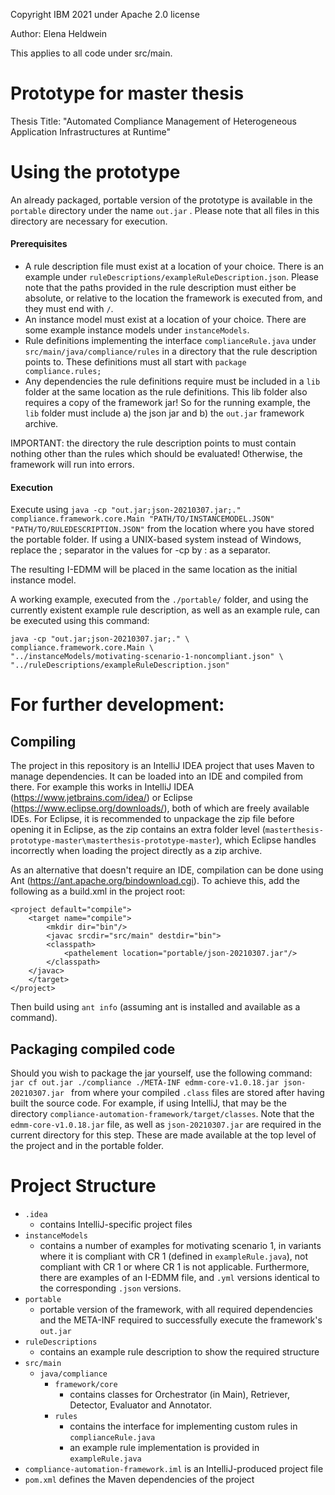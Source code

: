 ﻿Copyright IBM 2021 under Apache 2.0 license

Author: Elena Heldwein

This applies to all code under src/main.

# Prototype for master thesis

Thesis Title:  "Automated Compliance Management of Heterogeneous Application Infrastructures at Runtime"

# Using the prototype

An already packaged, portable version of the prototype is available in the `portable` directory under the name `out.jar`
. Please note that all files in this directory are necessary for execution.

#### Prerequisites

- A rule description file must exist at a location of your choice. There is an example
  under `ruleDescriptions/exampleRuleDescription.json`. Please note that the paths provided in the rule description must
  either be absolute, or relative to the location the framework is executed from, and they must end with `/`.
- An instance model must exist at a location of your choice. There are some example instance models
  under `instanceModels`.
- Rule definitions implementing the interface `complianceRule.java` under `src/main/java/compliance/rules` in a
  directory that the rule description points to. These definitions must all start with `package compliance.rules;`
- Any dependencies the rule definitions require must be included in a `lib` folder at the same location as the rule
  definitions. This lib folder also requires a copy of the framework jar! So for the running example, the `lib` folder
  must include a) the json jar and b) the `out.jar` framework archive.

IMPORTANT: the directory the rule description points to must contain nothing other than the rules which should be
evaluated! Otherwise, the framework will run into errors.

#### Execution

Execute
using `java -cp "out.jar;json-20210307.jar;." compliance.framework.core.Main "PATH/TO/INSTANCEMODEL.JSON" "PATH/TO/RULEDESCRIPTION.JSON"`
from the location where you have stored the portable folder. If using a UNIX-based system instead of Windows, replace
the ; separator in the values for -cp by : as a separator.

The resulting I-EDMM will be placed in the same location as the initial instance model.

A working example, executed from the `./portable/` folder, and using the currently existent example rule description, as
well as an example rule, can be executed using this command:

```
java -cp "out.jar;json-20210307.jar;." \
compliance.framework.core.Main \
"../instanceModels/motivating-scenario-1-noncompliant.json" \
"../ruleDescriptions/exampleRuleDescription.json"
```

# For further development:

## Compiling

The project in this repository is an IntelliJ IDEA project that uses Maven to manage dependencies. It can be loaded into
an IDE and compiled from there. For example this works in IntelliJ IDEA (https://www.jetbrains.com/idea/) or
Eclipse (https://www.eclipse.org/downloads/), both of which are freely available IDEs. For Eclipse, it is recommended to
unpackage the zip file before opening it in Eclipse, as the zip contains an extra folder
level (`masterthesis-prototype-master\masterthesis-prototype-master`), which Eclipse handles incorrectly when loading
the project directly as a zip archive.

As an alternative that doesn't require an IDE, compilation can be done using
Ant (https://ant.apache.org/bindownload.cgi). To achieve this, add the following as a build.xml in the project root:

```
<project default="compile">
    <target name="compile">
        <mkdir dir="bin"/>
        <javac srcdir="src/main" destdir="bin">
	    <classpath>
  	        <pathelement location="portable/json-20210307.jar"/>
	    </classpath>
	</javac>
    </target>
</project>
```

Then build using `ant info` (assuming ant is installed and available as a command).

## Packaging compiled code

Should you wish to package the jar yourself, use the following
command: `jar cf out.jar ./compliance ./META-INF edmm-core-v1.0.18.jar json-20210307.jar
` from where your compiled `.class` files are stored after having built the source code. For example, if using IntelliJ,
that may be the directory `compliance-automation-framework/target/classes`. Note that the `edmm-core-v1.0.18.jar` file,
as well as `json-20210307.jar` are required in the current directory for this step. These are made available at the top
level of the project and in the portable folder.

# Project Structure

- `.idea`
    - contains IntelliJ-specific project files
- `instanceModels`
    - contains a number of examples for motivating scenario 1, in variants where it is compliant with CR 1 (defined
      in `exampleRule.java`), not compliant with CR 1 or where CR 1 is not applicable. Furthermore, there are examples
      of an I-EDMM file, and `.yml` versions identical to the corresponding `.json` versions.
- `portable`
    - portable version of the framework, with all required dependencies and the META-INF required to successfully
      execute the framework's `out.jar`
- `ruleDescriptions`
    - contains an example rule description to show the required structure
- `src/main`
    - `java/compliance`
        - `framework/core`
            - contains classes for Orchestrator (in Main), Retriever, Detector, Evaluator and Annotator.
        - `rules`
            - contains the interface for implementing custom rules in `complianceRule.java`
            - an example rule implementation is provided in `exampleRule.java`
- `compliance-automation-framework.iml` is an IntelliJ-produced project file
- `pom.xml` defines the Maven dependencies of the project
